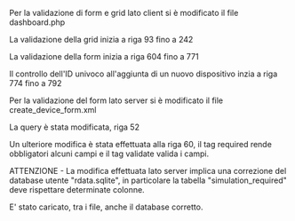 Per la validazione di form e grid lato client si è modificato il file dashboard.php 

La validazione della grid inizia a riga 93 fino a 242

La validazione della form inizia a riga 604 fino a 771

Il controllo dell'ID univoco all'aggiunta di un nuovo dispositivo inzia a riga 774 fino a 792

Per la validazione del form lato server si è modificato il file create_device_form.xml

La query è stata modificata, riga 52

Un ulteriore modifica è stata effettuata alla riga 60, il tag required rende obbligatori alcuni campi e il tag validate valida i campi.

ATTENZIONE - La modifica effettuata lato server implica una correzione del database utente "rdata.sqlite", in particolare la tabella "simulation_required" deve rispettare determinate colonne.

E' stato caricato, tra i file, anche il database corretto.
